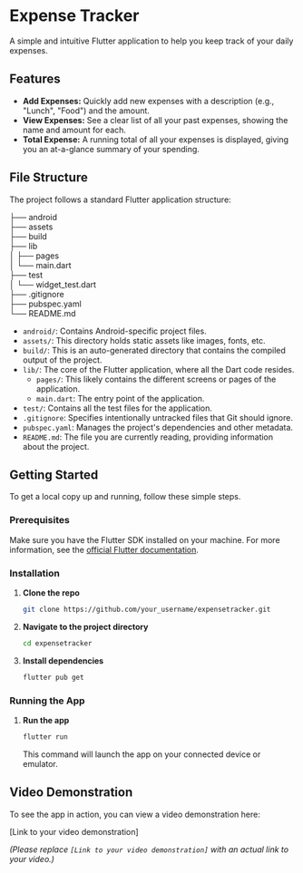 # Expense Tracker

A simple and intuitive Flutter application to help you keep track of your daily expenses.

## Features

-   **Add Expenses:** Quickly add new expenses with a description (e.g., "Lunch", "Food") and the amount.
-   **View Expenses:** See a clear list of all your past expenses, showing the name and amount for each.
-   **Total Expense:** A running total of all your expenses is displayed, giving you an at-a-glance summary of your spending.

## File Structure

The project follows a standard Flutter application structure:

├── android <br>
├── assets <br>
├── build <br>
├── lib <br>
│ ├── pages <br>
│ └── main.dart <br>
├── test <br>
│ └── widget_test.dart <br>
├── .gitignore <br>
├── pubspec.yaml <br>
└── README.md <br>


-   `android/`: Contains Android-specific project files. 
-   `assets/`: This directory holds static assets like images, fonts, etc.
-   `build/`: This is an auto-generated directory that contains the compiled output of the project.
-   `lib/`: The core of the Flutter application, where all the Dart code resides.
    -   `pages/`: This likely contains the different screens or pages of the application.
    -   `main.dart`: The entry point of the application. 
-   `test/`: Contains all the test files for the application. 
-   `.gitignore`: Specifies intentionally untracked files that Git should ignore.
-   `pubspec.yaml`: Manages the project's dependencies and other metadata. 
-   `README.md`: The file you are currently reading, providing information about the project.

## Getting Started

To get a local copy up and running, follow these simple steps.

### Prerequisites

Make sure you have the Flutter SDK installed on your machine. For more information, see the [official Flutter documentation](https://flutter.dev/docs/get-started/install). 

### Installation

1.  **Clone the repo**
    ```sh
    git clone https://github.com/your_username/expensetracker.git
    ```
2.  **Navigate to the project directory**
    ```sh
    cd expensetracker
    ```
3.  **Install dependencies**
    ```sh
    flutter pub get
    ```

### Running the App

1.  **Run the app**
    ```sh
    flutter run
    ```
    This command will launch the app on your connected device or emulator. 

## Video Demonstration

To see the app in action, you can view a video demonstration here:

[Link to your video demonstration]

*(Please replace `[Link to your video demonstration]` with an actual link to your video.)*
